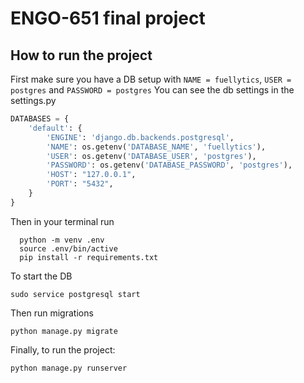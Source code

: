 # ENGO-651 final project

## How to run the project
First make sure you have a DB setup with ```NAME = fuellytics```, ```USER = postgres``` and ```PASSWORD = postgres``` You can see the db settings in the settings.py

```python
DATABASES = {
    'default': {
        'ENGINE': 'django.db.backends.postgresql',
        'NAME': os.getenv('DATABASE_NAME', 'fuellytics'),
        'USER': os.getenv('DATABASE_USER', 'postgres'),
        'PASSWORD': os.getenv('DATABASE_PASSWORD', 'postgres'),
        'HOST': "127.0.0.1",
        'PORT': "5432",
    }
}
```

Then in your terminal run

```terminal
  python -m venv .env
  source .env/bin/active
  pip install -r requirements.txt
```

To start the DB

```
sudo service postgresql start
```

Then run migrations

```
python manage.py migrate
```

Finally, to run the project:

```
python manage.py runserver
```

